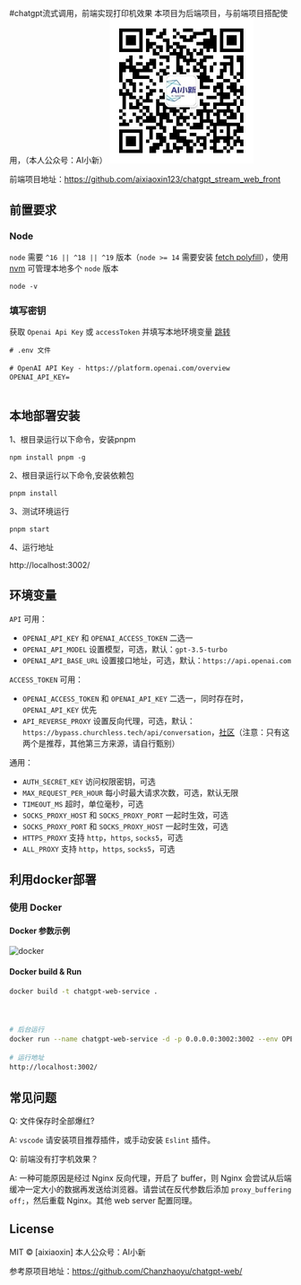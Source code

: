 #chatgpt流式调用，前端实现打印机效果
本项目为后端项目，与前端项目搭配使用，（本人公众号：AI小新）
![image](aixiaoxin.png)

前端项目地址：https://github.com/aixiaoxin123/chatgpt_stream_web_front


## 前置要求

### Node

`node` 需要 `^16 || ^18 || ^19` 版本（`node >= 14` 需要安装 [fetch polyfill](https://github.com/developit/unfetch#usage-as-a-polyfill)），使用 [nvm](https://github.com/nvm-sh/nvm) 可管理本地多个 `node` 版本

```shell
node -v
```



### 填写密钥
获取 `Openai Api Key` 或 `accessToken` 并填写本地环境变量 [跳转](#介绍)

```
# .env 文件

# OpenAI API Key - https://platform.openai.com/overview
OPENAI_API_KEY=


```

## 本地部署安装

1、根目录运行以下命令，安装pnpm

```
npm install pnpm -g
```

2、根目录运行以下命令,安装依赖包
```
pnpm install
```
3、测试环境运行

```
pnpm start
```
4、运行地址

http://localhost:3002/



## 环境变量

`API` 可用：

- `OPENAI_API_KEY` 和 `OPENAI_ACCESS_TOKEN` 二选一
- `OPENAI_API_MODEL`  设置模型，可选，默认：`gpt-3.5-turbo`
- `OPENAI_API_BASE_URL` 设置接口地址，可选，默认：`https://api.openai.com`

`ACCESS_TOKEN` 可用：

- `OPENAI_ACCESS_TOKEN`  和 `OPENAI_API_KEY` 二选一，同时存在时，`OPENAI_API_KEY` 优先
- `API_REVERSE_PROXY` 设置反向代理，可选，默认：`https://bypass.churchless.tech/api/conversation`，[社区](https://github.com/transitive-bullshit/chatgpt-api#reverse-proxy)（注意：只有这两个是推荐，其他第三方来源，请自行甄别）

通用：

- `AUTH_SECRET_KEY` 访问权限密钥，可选
- `MAX_REQUEST_PER_HOUR` 每小时最大请求次数，可选，默认无限
- `TIMEOUT_MS` 超时，单位毫秒，可选
- `SOCKS_PROXY_HOST` 和 `SOCKS_PROXY_PORT` 一起时生效，可选
- `SOCKS_PROXY_PORT` 和 `SOCKS_PROXY_HOST` 一起时生效，可选
- `HTTPS_PROXY` 支持 `http`，`https`, `socks5`，可选
- `ALL_PROXY` 支持 `http`，`https`, `socks5`，可选


## 利用docker部署

### 使用 Docker

#### Docker 参数示例

![docker](./docs/docker.png)

#### Docker build & Run

```bash
docker build -t chatgpt-web-service .



# 后台运行
docker run --name chatgpt-web-service -d -p 0.0.0.0:3002:3002 --env OPENAI_API_KEY=your_api_key chatgpt-web-service

# 运行地址
http://localhost:3002/
```



## 常见问题


Q: 文件保存时全部爆红?

A: `vscode` 请安装项目推荐插件，或手动安装 `Eslint` 插件。

Q: 前端没有打字机效果？

A: 一种可能原因是经过 Nginx 反向代理，开启了 buffer，则 Nginx 会尝试从后端缓冲一定大小的数据再发送给浏览器。请尝试在反代参数后添加 `proxy_buffering off;`，然后重载 Nginx。其他 web server 配置同理。




## License
MIT © [aixiaoxin]
本人公众号：AI小新

参考原项目地址：https://github.com/Chanzhaoyu/chatgpt-web/
